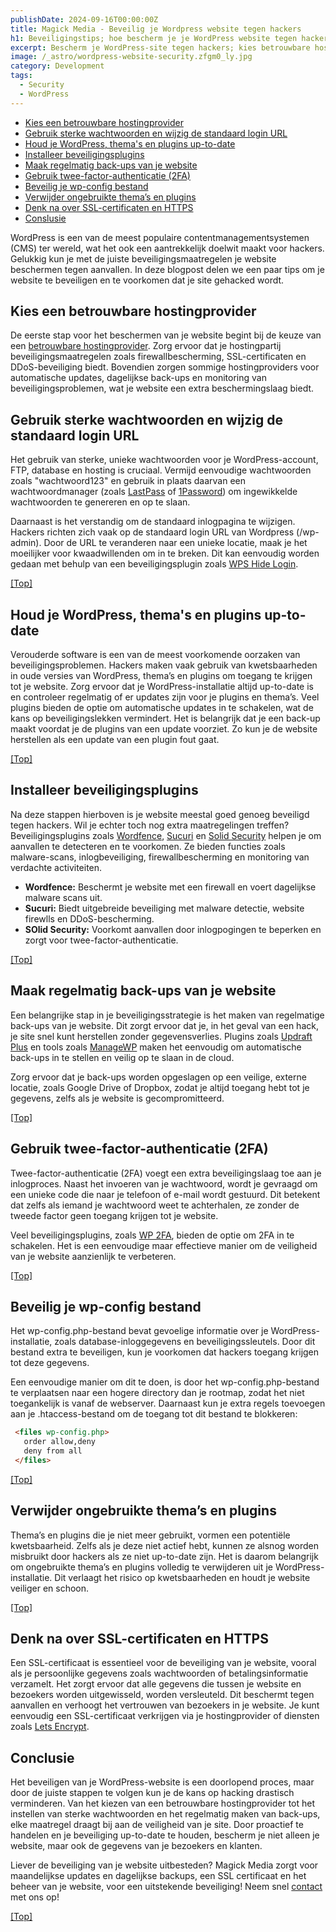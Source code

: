 ```yaml
---
publishDate: 2024-09-16T00:00:00Z
title: Magick Media - Beveilig je Wordpress website tegen hackers
h1: Beveiligingstips; hoe bescherm je je WordPress website tegen hackers?
excerpt: Bescherm je WordPress-site tegen hackers; kies betrouwbare hosting, gebruik sterke wachtwoorden, en zorg voor updates en back-ups.
image: /_astro/wordpress-website-security.zfgm0_ly.jpg
category: Development
tags:
  - Security
  - WordPress
---
```


- [Kies een betrouwbare hostingprovider](#kies-een-betrouwbare-hostingprovider)
- [Gebruik sterke wachtwoorden en wijzig de standaard login URL](#gebruik-sterke-wachtwoorden-en-wijzig-de-standaard-login-url)
- [Houd je WordPress, thema's en plugins up-to-date](#houd-je-wordpress-themas-en-plugins-up-to-date)
- [Installeer beveiligingsplugins](#installeer-beveiligingsplugins)
- [Maak regelmatig back-ups van je website](#maak-regelmatig-back-ups-van-je-website)
- [Gebruik twee-factor-authenticatie (2FA)](#gebruik-twee-factor-authenticatie-2fa)
- [Beveilig je wp-config bestand](#beveilig-je-wp-config-bestand)
- [Verwijder ongebruikte thema’s en plugins](#verwijder-ongebruikte-themas-en-plugins)
- [Denk na over SSL-certificaten en HTTPS](#denk-na-over-ssl-certificaten-en-https)
- [Conslusie](#conclusie)

WordPress is een van de meest populaire contentmanagementsystemen (CMS) ter wereld, wat het ook een aantrekkelijk doelwit maakt voor hackers. Gelukkig kun je met de juiste beveiligingsmaatregelen je website beschermen tegen aanvallen. In deze blogpost delen we een paar tips om je website te beveiligen en te voorkomen dat je site gehacked wordt.

## Kies een betrouwbare hostingprovider
De eerste stap voor het beschermen van je website begint bij de keuze van een <a href="/hosting-en-beheer/">betrouwbare hostingprovider</a>. Zorg ervoor dat je hostingpartij beveiligingsmaatregelen zoals firewallbescherming, SSL-certificaten en DDoS-beveiliging biedt. Bovendien zorgen sommige hostingproviders voor automatische updates, dagelijkse back-ups en monitoring van beveiligingsproblemen, wat je website een extra beschermingslaag biedt.

## Gebruik sterke wachtwoorden en wijzig de standaard login URL
Het gebruik van sterke, unieke wachtwoorden voor je WordPress-account, FTP, database en hosting is cruciaal. Vermijd eenvoudige wachtwoorden zoals "wachtwoord123" en gebruik in plaats daarvan een wachtwoordmanager (zoals <a href="https://www.lastpass.com/nl" target="_blank" rel="noopener">LastPass</a> of <a href="https://1password.com/" target="_blank" rel="noopener">1Password</a>) om ingewikkelde wachtwoorden te genereren en op te slaan.

Daarnaast is het verstandig om de standaard inlogpagina te wijzigen. Hackers richten zich vaak op de standaard login URL van Wordpress (/wp-admin). Door de URL te veranderen naar een unieke locatie, maak je het moeilijker voor kwaadwillenden om in te breken. Dit kan eenvoudig worden gedaan met behulp van een beveiligingsplugin zoals <a href="https://wordpress.org/plugins/wps-hide-login/" target="_blank" rel="noopener">WPS Hide Login</a>.

[[Top]](#top)

## Houd je WordPress, thema's en plugins up-to-date
Verouderde software is een van de meest voorkomende oorzaken van beveiligingsproblemen. Hackers maken vaak gebruik van kwetsbaarheden in oude versies van WordPress, thema’s en plugins om toegang te krijgen tot je website. Zorg ervoor dat je WordPress-installatie altijd up-to-date is en controleer regelmatig of er updates zijn voor je plugins en thema’s. Veel plugins bieden de optie om automatische updates in te schakelen, wat de kans op beveiligingslekken vermindert. Het is belangrijk dat je een back-up maakt voordat je de plugins van een update voorziet. Zo kun je de website herstellen als een update van een plugin fout gaat. 

[[Top]](#top)

## Installeer beveiligingsplugins
Na deze stappen hierboven is je website meestal goed genoeg beveiligd tegen hackers. Wil je echter toch nog extra maatregelingen treffen?
Beveiligingsplugins zoals <a href="https://www.wordfence.com/" target="_blank" rel="noopener">Wordfence</a>, <a href="https://nl.wordpress.org/plugins/sucuri-scanner/" target="_blank" rel="noopener">Sucuri</a> en <a href="https://wordpress.org/plugins/better-wp-security/" target="_blank" rel="noopener">Solid Security</a> helpen je om aanvallen te detecteren en te voorkomen. Ze bieden functies zoals malware-scans, inlogbeveiliging, firewallbescherming en monitoring van verdachte activiteiten.
<ul>
<li><b>Wordfence:</b> Beschermt je website met een firewall en voert dagelijkse malware scans uit.</li>
<li><b>Sucuri:</b> Biedt uitgebreide beveiliging met malware detectie, website firewlls en DDoS-bescherming.</li>
<li><b>SOlid Security:</b> Voorkomt aanvallen door inlogpogingen te beperken en zorgt voor twee-factor-authenticatie.</li>
</ul>

[[Top]](#top)

## Maak regelmatig back-ups van je website
Een belangrijke stap in je beveiligingsstrategie is het maken van regelmatige back-ups van je website. Dit zorgt ervoor dat je, in het geval van een hack, je site snel kunt herstellen zonder gegevensverlies. Plugins zoals <a href="https://updraftplus.com/" target="_blank" rel="noopener">Updraft Plus</a> en tools zoals <a href="https://managewp.com/" target="_blank" rel="noopener">ManageWP</a> maken het eenvoudig om automatische back-ups in te stellen en veilig op te slaan in de cloud.

Zorg ervoor dat je back-ups worden opgeslagen op een veilige, externe locatie, zoals Google Drive of Dropbox, zodat je altijd toegang hebt tot je gegevens, zelfs als je website is gecompromitteerd.

[[Top]](#top)

## Gebruik twee-factor-authenticatie (2FA)
Twee-factor-authenticatie (2FA) voegt een extra beveiligingslaag toe aan je inlogproces. Naast het invoeren van je wachtwoord, wordt je gevraagd om een unieke code die naar je telefoon of e-mail wordt gestuurd. Dit betekent dat zelfs als iemand je wachtwoord weet te achterhalen, ze zonder de tweede factor geen toegang krijgen tot je website.

Veel beveiligingsplugins, zoals <a href="https://nl.wordpress.org/plugins/wp-2fa/" target="_blank" rel="noopener">WP 2FA</a>, bieden de optie om 2FA in te schakelen. Het is een eenvoudige maar effectieve manier om de veiligheid van je website aanzienlijk te verbeteren.

[[Top]](#top)

## Beveilig je wp-config bestand
Het wp-config.php-bestand bevat gevoelige informatie over je WordPress-installatie, zoals database-inloggegevens en beveiligingssleutels. Door dit bestand extra te beveiligen, kun je voorkomen dat hackers toegang krijgen tot deze gegevens.

Een eenvoudige manier om dit te doen, is door het wp-config.php-bestand te verplaatsen naar een hogere directory dan je rootmap, zodat het niet toegankelijk is vanaf de webserver. Daarnaast kun je extra regels toevoegen aan je .htaccess-bestand om de toegang tot dit bestand te blokkeren:

  
 ```html
  <files wp-config.php>
    order allow,deny
    deny from all
  </files>
  ```

[[Top]](#top)

## Verwijder ongebruikte thema’s en plugins
Thema’s en plugins die je niet meer gebruikt, vormen een potentiële kwetsbaarheid. Zelfs als je deze niet actief hebt, kunnen ze alsnog worden misbruikt door hackers als ze niet up-to-date zijn. Het is daarom belangrijk om ongebruikte thema’s en plugins volledig te verwijderen uit je WordPress-installatie. Dit verlaagt het risico op kwetsbaarheden en houdt je website veiliger en schoon.

[[Top]](#top)

## Denk na over SSL-certificaten en HTTPS
Een SSL-certificaat is essentieel voor de beveiliging van je website, vooral als je persoonlijke gegevens zoals wachtwoorden of betalingsinformatie verzamelt. Het zorgt ervoor dat alle gegevens die tussen je website en bezoekers worden uitgewisseld, worden versleuteld. Dit beschermt tegen aanvallen en verhoogt het vertrouwen van bezoekers in je website. Je kunt eenvoudig een SSL-certificaat verkrijgen via je hostingprovider of diensten zoals <a href="https://letsencrypt.org/" target="_blank" rel="noopener">Lets Encrypt</a>.

## Conclusie
Het beveiligen van je WordPress-website is een doorlopend proces, maar door de juiste stappen te volgen kun je de kans op hacking drastisch verminderen. Van het kiezen van een betrouwbare hostingprovider tot het instellen van sterke wachtwoorden en het regelmatig maken van back-ups, elke maatregel draagt bij aan de veiligheid van je site. Door proactief te handelen en je beveiliging up-to-date te houden, bescherm je niet alleen je website, maar ook de gegevens van je bezoekers en klanten.

Liever de beveiliging van je website uitbesteden? Magick Media zorgt voor maandelijkse updates en dagelijkse backups, een SSL certificaat en het beheer van je website, voor een uitstekende beveiliging! Neem snel <a href="/contact/">contact</a> met ons op!

[[Top]](#top)